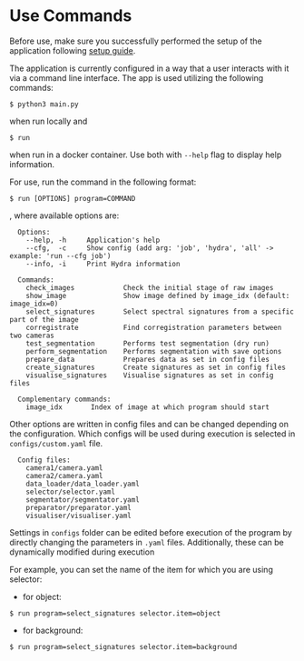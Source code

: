 Use Commands
==================

Before use, make sure you successfully performed the setup of the application following [setup guide](setup_guide.md).

The application is currently configured in a way that a user interacts with it via a command line interface. The app is used utilizing the following commands:

```
$ python3 main.py
```
when run locally and
```
$ run
```
when run in a docker container. Use both with `--help` flag to display help information.

For use, run the command in the following format:
```
$ run [OPTIONS] program=COMMAND
```

, where available options are:

```
  Options:
    --help, -h     Application's help
    --cfg,  -c     Show config (add arg: 'job', 'hydra', 'all' -> example: 'run --cfg job')
    --info, -i     Print Hydra information

  Commands:
    check_images            Check the initial stage of raw images
    show_image              Show image defined by image_idx (default: image_idx=0)
    select_signatures       Select spectral signatures from a specific part of the image
    corregistrate           Find corregistration parameters between two cameras
    test_segmentation       Performs test segmentation (dry run)
    perform_segmentation    Performs segmentation with save options
    prepare_data            Prepares data as set in config files
    create_signatures       Create signatures as set in config files
    visualise_signatures    Visualise signatures as set in config files

  Complementary commands:
    image_idx       Index of image at which program should start
```


Other options are written in config files and can be changed depending on the configuration. Which configs will be used during execution is selected in `configs/custom.yaml` file.
```
  Config files:
    camera1/camera.yaml
    camera2/camera.yaml
    data_loader/data_loader.yaml
    selector/selector.yaml
    segmentator/segmentator.yaml
    preparator/preparator.yaml
    visualiser/visualiser.yaml
```

Settings in `configs` folder can be edited before execution of the program by directly changing the parameters in `.yaml` files. Additionally, these can be dynamically modified during execution

For example, you can set the name of the item for which you are using selector:

* for object:
```
$ run program=select_signatures selector.item=object
```
 * for background:
```
$ run program=select_signatures selector.item=background
```
